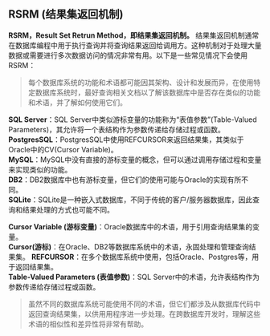 ## RSRM (结果集返回机制)
**RSRM，Result Set Retrun Method，即结果集返回机制。**
结果集返回机制通常在数据库编程中用于执行查询并将查询结果返回给调用方。这种机制对于处理大量数据或需要进行多次数据访问的情况非常有用。以下是一些常见情况下会使用RSRM：

> 每个数据库系统的功能和术语都可能因其架构、设计和发展而异，在使用特定数据库系统时，最好查询相关文档以了解该数据库中是否存在类似的功能和术语，并了解如何使用它们。

**SQL Server**：SQL Server中类似游标变量的功能称为“表值参数”(Table-Valued Parameters)，其允许将一个表结构作为参数传递给存储过程或函数。  
**PostgresSQL**：PostgresSQL中使用REFCURSOR来返回结果集，其类似于Oracle中的CV(Cursor Variable)。  
**MySQL**：MySQL中没有直接的游标变量的概念，但可以通过调用存储过程和变量来实现类似的功能。  
**DB2**：DB2数据库中也有游标变量，但它们的使用可能与Oracle的实现有所不同。  
**SQLite**：SQLite是一种嵌入式数据库，不同于传统的客户/服务器数据库，因此查询和结果处理的方式也可能不同。

**Cursor Variable (游标变量)**：Oracle数据库中的术语，用于引用查询结果集的变量。  
**Cursor(游标)**：在Oracle、DB2等数据库系统中的术语，永固处理和管理查询结果集。
**REFCURSOR**：在多个数据库系统中使用，包括Oracle、Postgres等，用于返回结果集。  
**Table-Valued Parameters (表值参数)**：SQL Server中的术语，允许表结构作为参数传递给存储过程或函数。  

> 虽然不同的数据库系统可能使用不同的术语，但它们都涉及从数据库代码中返回查询结果集，以供用用程序进一步处理。在跨数据库开发时，理解这些术语的相似性和差异性将非常有帮助。